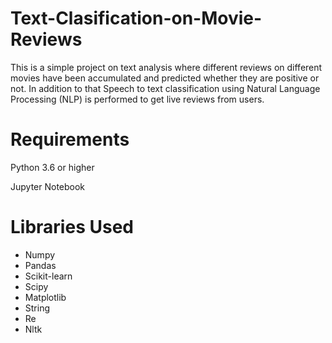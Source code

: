 # Text-Clasification-on-Movie-Reviews
This is a simple project on text analysis where different reviews on different movies have been accumulated and predicted whether they are positive or not. In addition to that Speech to text classification using Natural Language Processing (NLP) is performed to get live reviews from users.

# Requirements
Python 3.6 or higher

Jupyter Notebook

# Libraries Used
- Numpy
- Pandas
- Scikit-learn
- Scipy
- Matplotlib
- String
- Re
- Nltk
